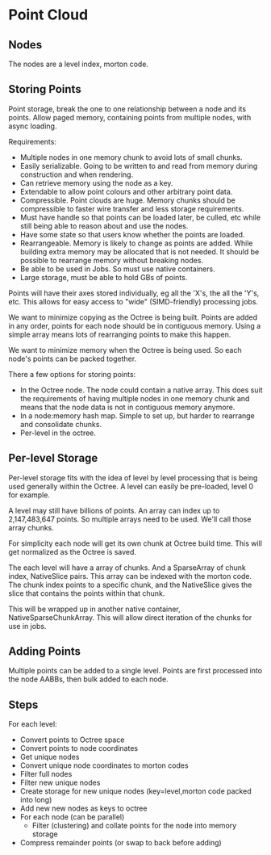 # Point Cloud

## Nodes

The nodes are a level index, morton code.

## Storing Points

Point storage, break the one to one relationship between a node and its points. Allow paged memory, containing points from multiple nodes, with async loading.

Requirements:

- Multiple nodes in one memory chunk to avoid lots of small chunks.
- Easily serializable. Going to be written to and read from memory during construction and when rendering.
- Can retrieve memory using the node as a key.
- Extendable to allow point colours and other arbitrary point data.
- Compressible. Point clouds are huge. Memory chunks should be compressible to faster wire transfer and less storage requirements.
- Must have handle so that points can be loaded later, be culled, etc while still being able to reason about and use the nodes.
- Have some state so that users know whether the points are loaded.
- Rearrangeable. Memory is likely to change as points are added. While building extra memory may be allocated that is not needed. It should be possible to rearrange memory without breaking nodes.
- Be able to be used in Jobs. So must use native containers.
- Large storage, must be able to hold GBs of points.

Points will have their axes stored individually, eg all the 'X's, the all the 'Y's, etc. This allows for easy access to "wide" (SIMD-friendly) processing jobs.

We want to minimize copying as the Octree is being built. Points are added in any order, points for each node should be in contiguous memory. Using a simple array means lots of rearranging points to make this happen.

We want to minimize memory when the Octree is being used. So each node's points can be packed together.

There a few options for storing points:

- In the Octree node. The node could contain a native array. This does suit the requirements of having multiple nodes in one memory chunk and means that the node data is not in contiguous memory anymore.
- In a node:memory hash map. Simple to set up, but harder to rearrange and consolidate chunks.
- Per-level in the octree.

## Per-level Storage

Per-level storage fits with the idea of level by level processing that is being used generally within the Octree. A level can easily be pre-loaded, level 0 for example.

A level may still have billions of points. An array can index up to ‭2,147,483,647‬ points. So multiple arrays need to be used. We'll call those array chunks.

For simplicity each node will get its own chunk at Octree build time. This will get normalized as the Octree is saved.

The each level will have a array of chunks. And a SparseArray of chunk index, NativeSlice pairs. This array can be indexed with the morton code. The chunk index points to a specific chunk, and the NativeSlice gives the slice that contains the points within that chunk.

This will be wrapped up in another native container, NativeSparseChunkArray. This will allow direct iteration of the chunks for use in jobs.

## Adding Points

Multiple points can be added to a single level. Points are first processed into the node AABBs, then bulk added to each node.

## Steps

For each level:

- Convert points to Octree space
- Convert points to node coordinates
- Get unique nodes
- Convert unique node coordinates to morton codes
- Filter full nodes
- Filter new unique nodes
- Create storage for new unique nodes (key=level,morton code packed into long)
- Add new new nodes as keys to octree
- For each node (can be parallel)
  - Filter (clustering) and collate points for the node into memory storage
- Compress remainder points (or swap to back before adding)
